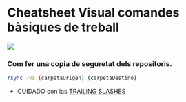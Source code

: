 
# Cheatsheet Visual comandes bàsiques de treball


![](gitcheat.png)


### Com fer una copia de seguretat dels repositoris.


```bash
rsync -va (carpetaOrigen) (carpetaDestino)
```

- CUIDADO con las [TRAILING SLASHES](https://en.ryte.com/wiki/Trailing_Slashes "Trailing Slashes")


